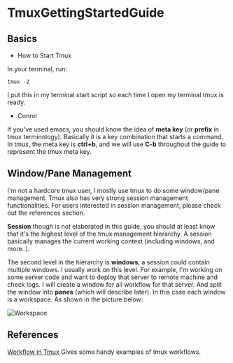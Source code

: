 # TmuxGettingStartedGuide

## Basics

* How to Start Tmux

In your terminal, run:

`tmux -2`

I put this in my terminal start script so each time I open my terminal tmux is ready.

* Conrol

If you've used emacs, you should know the idea of **meta key** (or **prefix** in tmux terminology). Basically it is a key combination that starts a command.
In tmux, the meta key is **ctrl+b**, and we will use **C-b** throughout the guide to represent the tmux meta key.

## Window/Pane Management

I'm not a hardcore tmux user, I mostly use tmux to do some window/pane management. Tmux also has very strong session management functionalities. For users interested in session management, please check out the references section.

**Session** though is not elaborated in this guide, you should at least know that it's the highest level of the tmux management hierarchy. A session basically manages the current working context (including windows, and more..).

The second level in the hierarchy is **windows**, a session could contain multiple windows. I usually work on this level. For example, I'm working on some server code and want to deploy that server to remote machine and check logs. I will create a window for all workflow for that server. And split the window into **panes** (which will describe later). In this case each window is a workspace. As shown in the picture below:

![Workspace](./pics/win1)

## References
[Workflow in Tmux](https://coderwall.com/p/_g2vpq/workflow-in-tmux) Gives some handy examples of tmux workflows.
